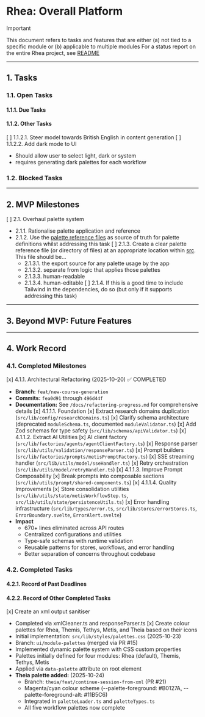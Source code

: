 # Rhea: Overall Platform
> [!IMPORTANT]
> This document refers to tasks and features that are either (a) not tied to a specific module or (b) applicable to multiple modules
> For a status report on the entire Rhea project, see [README](./README.md)

---

## 1. Tasks

### 1.1. Open Tasks

#### 1.1.1. Due Tasks

#### 1.1.2. Other Tasks

[ ] 1.1.2.1. Steer model towards British English in content generation
[ ] 1.1.2.2. Add dark mode to UI
  - Should allow user to select light, dark or system
  - requires generating dark palettes for each workflow

### 1.2. Blocked Tasks

---

## 2. MVP Milestones

[ ] 2.1. Overhaul palette system
  - 2.1.1. Rationalise palette application and reference
  - 2.1.2. Use the [palette reference files](docs/dev/ref/palettes) as source of truth for palette definitions whilst addressing this task
  [ ] 2.1.3. Create a clear palette reference file (or directory of files) at an appropriate location within [src](src). This file should be...
      - 2.1.3.1. the export source for any palette usage by the app
      - 2.1.3.2. separate from logic that applies those palettes
      - 2.1.3.3. human-readable
      - 2.1.3.4. human-editable
  [ ] 2.1.4. If this is a good time to include Tailwind in the dependencies, do so (but only if it supports addressing this task)

---

## 3. Beyond MVP: Future Features

---

## 4. Work Record

### 4.1. Completed Milestones

[x] 4.1.1. Architectural Refactoring (2025-10-20) ✅ COMPLETED
  - **Branch:** `feat/new-course-generation`
  - **Commits:** `fea0d91` through `496d44f`
  - **Documentation:** See `/docs/refactoring-progress.md` for comprehensive details
  [x] 4.1.1.1. Foundation
    [x] Extract research domains duplication (`src/lib/config/researchDomains.ts`)
    [x] Clarify schema architecture (deprecated `moduleSchema.ts`, documented `moduleValidator.ts`)
    [x] Add Zod schemas for type safety (`src/lib/schemas/apiValidator.ts`)
  [x] 4.1.1.2. Extract AI Utilities
    [x] AI client factory (`src/lib/factories/agents/agentClientFactory.ts`)
    [x] Response parser (`src/lib/utils/validation/responseParser.ts`)
    [x] Prompt builders (`src/lib/factories/prompts/metisPromptFactory.ts`)
    [x] SSE streaming handler (`src/lib/utils/model/sseHandler.ts`)
    [x] Retry orchestration (`src/lib/utils/model/retryHandler.ts`)
  [x] 4.1.1.3. Improve Prompt Composability
    [x] Break prompts into composable sections (`src/lib/utils/prompt/shared-components.ts`)
  [x] 4.1.1.4. Quality Improvements
    [x] Store consolidation utilities (`src/lib/utils/state/metisWorkflowStep.ts`, `src/lib/utils/state/persistenceUtils.ts`)
    [x] Error handling infrastructure (`src/lib/types/error.ts`, `src/lib/stores/errorStores.ts`, `ErrorBoundary.svelte`, `ErrorAlert.svelte`)
  - **Impact**
    - 670+ lines eliminated across API routes
    - Centralized configurations and utilities
    - Type-safe schemas with runtime validation
    - Reusable patterns for stores, workflows, and error handling
    - Better separation of concerns throughout codebase

### 4.2. Completed Tasks

#### 4.2.1. Record of Past Deadlines

#### 4.2.2. Record of Other Completed Tasks

[x] Create an xml output sanitiser
  - Completed via xmlCleaner.ts and responseParser.ts
[x] Create colour palettes for Rhea, Themis, Tethys, Metis, and Theia based on their icons
  - Initial implementation: `src/lib/styles/palettes.css` (2025-10-23)
  - Branch: `ui/module-palettes` (merged via PR #15)
  - Implemented dynamic palette system with CSS custom properties
  - Palettes initially defined for four modules: Rhea (default), Themis, Tethys, Metis
  - Applied via `data-palette` attribute on root element
  - **Theia palette added:** (2025-10-24)
    - Branch: `theia/feat/continue-session-from-xml` (PR #21)
    - Magenta/cyan colour scheme (--palette-foreground: #B0127A, --palette-foreground-alt: #11B5C6)
    - Integrated in `paletteLoader.ts` and `paletteTypes.ts`
    - All five workflow palettes now complete
